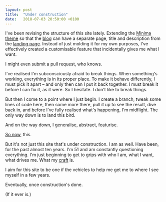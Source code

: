 ```yaml
---
layout: post
title:  "Under construction"
date:   2018-07-03 20:50:00 +0100
---
```

I've been revising the structure of this site lately. Extending the [Minima theme](https://github.com/jekyll/minima) so that the [blog](/blog) can have a separate page, title and description from the [landing page](/). Instead of just molding it for my own purposes, I've effectively created a customisable feature that incidentally gives me what I want.

I might even submit a pull request, who knows.

I've realised I'm subconsciously afraid to break things. When something's working, everything is in its proper place. To make it behave differently, I must pick it apart &ndash; and only then can I put it back together. I must break it before I can fix it, as it were. So I hesitate. I don't like to break things.

But then I come to a point where I just begin. I create a branch, tweak some lines of code here, then some more there, pull it up to see the result, dive back in, and before I've fully realised what's happening, I'm midflight. The only way down is to land this bird.

And on the way down, I generalise, abstract, featurise.

[So now](/just-this), this.

But it's not just this site that's under construction. I am as well. Have been, for the past almost ten years. I'm 51 and am constantly questioning everything. I'm just beginning to get to grips with who I am, what I want, what drives me. What my [craft](https://github.com/andersblehr/Scrapbook) is.

I aim for this site to be one if the vehicles to help me get me to where I see myself in a few years.

Eventually, once construction's done.

(If it ever is.)
